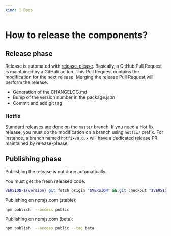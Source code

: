 ```yaml
---
kind: 📌 Docs
---
```

# How to release the components?

## Release phase

Release is automated with [release-please](https://github.com/googleapis/release-please).
Basically, a GitHub Pull Request is maintained by a GitHub action.
This Pull Request contains the modification for the next release.
Merging the release Pull Request will perform the release:

* Generation of the CHANGELOG.md
* Bump of the version number in the package.json
* Commit and add git tag

### Hotfix

Standard releases are done on the `master` branch.
If you need a Hot fix release, you must do the modification on a branch using `hotfix/` prefix.
For instance, a branch named `hotfix/9.0.x` will have a dedicated release PR maintained by release-please.

## Publishing phase

Publishing the release is not done automatically.

You must get the fresh released code:

```sh
VERSION=${version} git fetch origin "$VERSION" && git checkout "$VERSION" && git reset --hard "$VERSION"
```

Publishing on npmjs.com (stable):

```sh
npm publish  --access public
```

Publishing on npmjs.com (beta):

```sh
npm publish  --access public --tag beta
```

